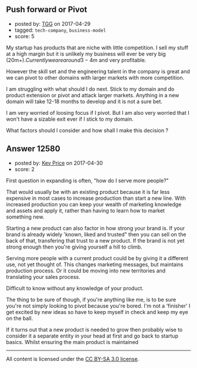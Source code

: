 ## Push forward or Pivot

- posted by: [TGG](https://stackexchange.com/users/5229465/tgg) on 2017-04-29
- tagged: `tech-company`, `business-model`
- score: 5

My startup has products that are niche with little competition. I sell my stuff at a high margin but it is unlikely my business will ever be very big (20m$+). Currently we are around 3-4m$ and very profitable. 

However the skill set and the engineering talent in the company is great and we can pivot to other domains with larger markets with more competition. 

I am struggling with what should I do next. Stick to my domain and do product extension or pivot and attack larger markets. Anything in a new domain will take 12-18 months to develop and it is not a sure bet. 

I am very worried of loosing focus if I pivot. But I am also very worried that I won't have a sizable exit ever if I stick to my domain. 

What factors should I consider and how shall I make this decision ?


## Answer 12580

- posted by: [Kev Price](https://stackexchange.com/users/1109274/kev-price) on 2017-04-30
- score: 2

First question in expanding is often, "how do I serve more people?"

That would usually be with an existing product because it is far less expensive in most cases to increase production than start a new line. With increased production you can keep your wealth of marketing knowledge and assets and apply it, rather than having to learn how to market something new.

Starting a new product can also factor in how strong your brand is. If your brand is already widely 'known, liked and trusted" then you can sell on the back of that, transfering that trust to a new product. If the brand is not yet strong enough then you're giving yourself a hill to climb.

Serving more people with a current product could be by giving it a different use, not yet thought of. This changes marketing messages, but maintains production process. Or it could be moving into new territories and translating your sales process.

Difficult to know without any knowledge of your product.

The thing to be sure of though, if you're anything like me, is to be sure you're not simply looking to pivot because you're bored. I'm not a 'finisher' I get excited by new ideas so have to keep myself in check and keep my eye on the ball.

If it turns out that a new product is needed to grow then probably wise to consider it a separate entity in your head at first and go back to startup basics. Whilst ensuring the main product is maintained



---

All content is licensed under the [CC BY-SA 3.0 license](https://creativecommons.org/licenses/by-sa/3.0/).
